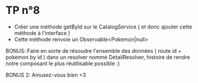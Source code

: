 # TP n°8

- Créer une méthode getById sur le CatalogService ( et donc ajouter cette méthode à l'interface )
- Cette méthode renvoie un Observable<Pokemon|null>

BONUS: Faire en sorte de résoudre l'ensemble des données ( route id + pokemon by id ) dans un resolver 
nommé DetailResolver, histoire de rendre notre composant le plus réutilisable possible :) 

BONUS 2: Amusez-vous bien <3
